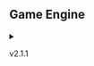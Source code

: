 ## Game Engine

<details> 
    <summary>
        <p>v2.1.1</p>
    </summary>

    <a href="https://math0898.github.io/GraphicsEngine/code-coverage/index.html">Code Coverage</a>

    <a href="https://math0898.github.io/GraphicsEngine/test-results/index.html">Test Results</a>
</details>
